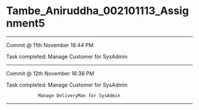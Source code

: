 # Tambe_Aniruddha_002101113_Assignment5

**************************************************************
Commit @ 11th November 18:44 PM 

Task completed: Manage Customer for SysAdmin

**************************************************************
Commit @ 12th November 16:38 PM 

Task completed: Manage Customer for SysAdmin
                
                Manage DeliveryMan for SysAdmin

**************************************************************
